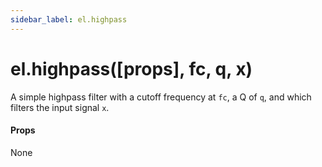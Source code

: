 ```yaml
---
sidebar_label: el.highpass
---
```


# el.highpass([props], fc, q, x)

A simple highpass filter with a cutoff frequency at `fc`, a Q of `q`, and which
filters the input signal `x`.

#### Props

None

